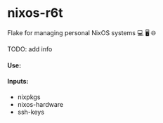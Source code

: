 # nixos-r6t
Flake for managing personal NixOS systems 💻 🖥️ 🌐

TODO: add info
#### Use:

#### Inputs:
- nixpkgs
- nixos-hardware
- ssh-keys